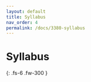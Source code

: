 ```yaml
---
layout: default
title: Syllabus
nav_order: 4
permalink: /docs/3380-syllabus
---
```


# Syllabus

{: .fs-6 .fw-300 }

